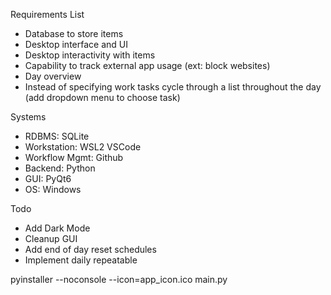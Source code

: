 Requirements List
- Database to store items
- Desktop interface and UI
- Desktop interactivity with items
- Capability to track external app usage (ext: block websites)
- Day overview
- Instead of specifying work tasks cycle through a list throughout the day (add dropdown menu to choose task)


Systems
- RDBMS: SQLite
- Workstation: WSL2 VSCode
- Workflow Mgmt: Github
- Backend: Python
- GUI: PyQt6
- OS: Windows
  
Todo
- Add Dark Mode
- Cleanup GUI
- Add end of day reset schedules
- Implement daily repeatable

pyinstaller --noconsole --icon=app_icon.ico main.py
